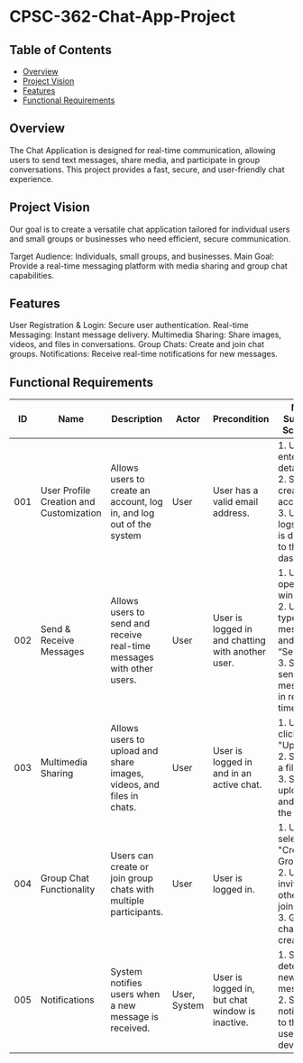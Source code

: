 # CPSC-362-Chat-App-Project
## Table of Contents
- [Overview](#overview)
- [Project Vision](#project-vision)
- [Features](#features)
- [Functional Requirements](#functional-requirements)

## Overview
The Chat Application is designed for real-time communication, allowing users to send text messages, share media, and participate in group conversations. This project provides a fast, secure, and user-friendly chat experience.

## Project Vision
Our goal is to create a versatile chat application tailored for individual users and small groups or businesses who need efficient, secure communication.

Target Audience: Individuals, small groups, and businesses.
Main Goal: Provide a real-time messaging platform with media sharing and group chat capabilities.
## Features
User Registration & Login: Secure user authentication.
Real-time Messaging: Instant message delivery.
Multimedia Sharing: Share images, videos, and files in conversations.
Group Chats: Create and join chat groups.
Notifications: Receive real-time notifications for new messages.

## Functional Requirements

| **ID** | **Name**                  | **Description**                                                    | **Actor**        | **Precondition**                                    | **Main Success Scenario**                                                                 | **Extensions**                                                                                      |
|--------|---------------------------|--------------------------------------------------------------------|------------------|----------------------------------------------------|------------------------------------------------------------------------------------------------------|------------------------------------------------------------------------------------------------------|
| 001    | User Profile Creation and Customization  | Allows users to create an account, log in, and log out of the system | User             | User has a valid email address.                    | 1. User enters details. <br>2. System creates an account. <br>3. User logs in and is directed to the dashboard. | 1a. Invalid email or password. <br> 2a. Email already registered. <br> 3a. Account recovery if forgotten password. |
| 002    | Send & Receive Messages    | Allows users to send and receive real-time messages with other users. | User             | User is logged in and chatting with another user.  | 1. User opens chat window. <br>2. User types a message and clicks “Send.” <br>3. System sends the message in real-time. | 1a. Recipient is offline (message stored for later). <br> 2a. Network failure. Retry sending.         |
| 003    | Multimedia Sharing         | Allows users to upload and share images, videos, and files in chats.  | User             | User is logged in and in an active chat.           | 1. User clicks "Upload." <br>2. Selects a file. <br>3. System uploads and sends the file. | 1a. File size exceeds limit. <br> 2a. Unsupported file format.                                        |
| 004    | Group Chat Functionality   | Users can create or join group chats with multiple participants.      | User             | User is logged in.                                 | 1. User selects "Create Group." <br>2. User invites others to join. <br>3. Group chat is created. | 2a. Invitee rejects group invite. <br> 3a. User leaves group, system updates the group list.            |
| 005    | Notifications              | System notifies users when a new message is received.                 | User, System     | User is logged in, but chat window is inactive.    | 1. System detects new message. <br>2. Sends a notification to the user's device.           | 2a. "Do Not Disturb" mode prevents notification.                                                      |

